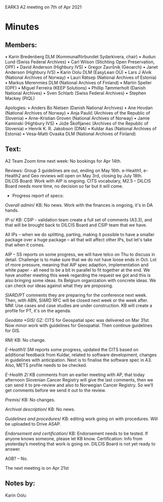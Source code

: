 EARK3 A2 meeting on 7th of Apr 2021

# Minutes

## Members:

• Karin Bredenberg DLM (Kommunalförbundet Sydarkivera, chair)
• Audun Lund (Swiss Federal Archives)
• Carl Wilson (Stichting Open Preservation, OPF)
• David Anderson (Highbury IVS)
• Gregor Završnik (Geoarch)
• Janet Anderson (Highbury IVS)
• Karin Oolu DLM (EasyLean OÜ)
• Lars J Alvik (National Archives of Norway)
• Lauri Rätsep (National Archives of Estonia)
• Markus Merenmies DLM (National Archives of Finland)
• Martin Speller (OPF) 
• Miguel Ferreira (KEEP Solutions)
• Phillip Tømmerholt (Danish National Archives)
• Sven Schlarb (Swiss Federal Archives)
• Stephen Mackey (PIQL)

Apologies: 
• Anders Bo Nielsen (Danish National Archives)
• Ane Hovdan (National Archives of Norway)
• Anja Paulič (Archives of the Republic of Slovenia) 
• Arne-Kristian Groven (National Archives of Norway) 
• Jamie Kaminski (Highbury IVS)
• Jože Škofljanec (Archives of the Republic of Slovenia)
• Henrik K. R. Jakobson (DNA)
• Kuldar Aas (National Archives of Estonia)
• Vesa-Matti Ovaska DLM (National Archives of Finland)



## Text: 

A2 Team Zoom time next week: No bookings for Apr 14th. 

Reviews: Group 3 guidelines are out, ending on May 16th. e-Health1, e-Health2 and Geo reviews will open on May 3rd, closing by July 18th.  
DILCIS Board: Work with AIP is ongoing. CITS vocabulary, M2.5 – DILCIS Board needs more time, no decision so far but it will come.  

- Progress report of specs:

*Overall admin*/ KB: No news. Work with the finances is ongoing, it's in DA hands.  

*IP-s*/ KB: CSIP - validation team create a full set of comments (A3.3), and that will be brought back to DILCIS Board and CSIP team that we have. 

All IPs – when we do splitting, parting, making it possible to have a smaller package over a huge package – all that will affect other IPs, but let's take that when it comes. 

AIP – SS reports on some progress, we will have telco on Thu to discuss in detail. Challenge is to make sure that we do not have loose ends in Oct.  Lot of more pressure, meaning that AIP spec adaption, implementation and white paper - all need to be a bit in parallel to fit together at the end. We have another meeting this week regarding the request we got and this is also bringing some ideas. Its Belgium organization with concrete ideas. We can check our ideas against what they are proposing. 
                                                                                                                 
*SIARD*/PT comments they are preparing for the conference next week. Then, with ABN, SIARD RFC  will be closed next week or the week after.  
MM: Use cases and case studies are under construction. 
KB will create a profile for PT, it's on the agenda. 

*Geodata +GIS*/ GZ: CITS for Geospatial spec was delivered on Mar 31st. Now minor work with guidelines for Geospatial. Then continue guidelines for GIS. 

*RM*/ KB: No change. 

*E-Heatlh1*/ SM reports some progress, updated the CITS based on additional feedback from Kuldar, related to software development,  changes in guidelines with anticipation. Next is to finalise the software spec in A3. Also, METS profile needs to be checked.   

*E-Health 2*/ KB comments from an earlier meeting with AP, that today afternoon Slovenian Cancer Registry will give the last comments, then we can send it to pre-review and also to Norwegian Cancer Registry. So we’ll get comments before we send it out to the review. 

*Premis*/ KB: No changes. 

*Archival description*/ KB: No news.

*Guidelines and procedures*/ KB: editing work going on with procedures. Will be uploaded to Drive ASAP. 
	
*Endorsement and certification*/ KB: Endorsement needs to be tested. If anyone knows someone, please let KB know. Certification: Info from yesterday’s meeting that work is going on. DILCIS Board is not yet ready to answer. 

AOB? – No.

The next meeting is on Apr 21st 

## Notes by: 

Karin Oolu
